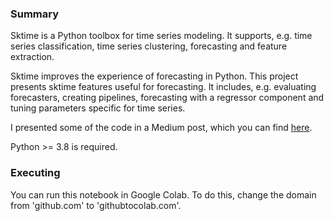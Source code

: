 ### Summary
Sktime is a Python toolbox for time series modeling. It supports, e.g. time series classification, time series clustering, forecasting and feature extraction.

Sktime improves the experience of forecasting in Python. This project presents sktime features useful for forecasting. It includes, e.g. evaluating forecasters, creating pipelines, forecasting with a regressor component and tuning parameters specific for time series.

I presented some of the code in a Medium post, which you can find [here](https://medium.com/@jlenczuk/why-start-using-sktime-for-forecasting-8d6881c0a518).

Python >= 3.8 is required.

### Executing
You can run this notebook in Google Colab. To do this, change the domain from 'github.com' to 'githubtocolab.com'. 




